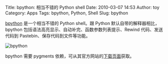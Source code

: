 Title: bpython: 相当不错的 Python shell
Date: 2010-03-07 14:53
Author: toy
Category: Apps
Tags: bpython, Python, Shell
Slug: bpython

[bpython](http://bpython-interpreter.org/) 是一个相当不错的 Python shell。跟 Python 默认自带的解释器相比，bpython 包括语法高亮显示、自动补完、函数参数列表提示、Rewind 代码、发送代码到 Pastebin、保存代码到文件等功能。

<!-- PELICAN_END_SUMMARY -->

![bpython](http://i.linuxtoy.org/images/2010/02/bpython.png)

bpython 需要 pygments 依赖，可从其官方网站的[下载页面](http://bpython-interpreter.org/downloads/)获取。
